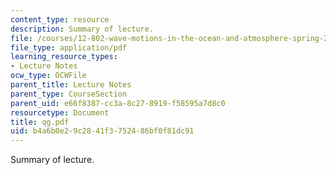 ```yaml
---
content_type: resource
description: Summary of lecture.
file: /courses/12-802-wave-motions-in-the-ocean-and-atmosphere-spring-2004/b4a6b0e29c2841f3752486bf0f81dc91_qg.pdf
file_type: application/pdf
learning_resource_types:
- Lecture Notes
ocw_type: OCWFile
parent_title: Lecture Notes
parent_type: CourseSection
parent_uid: e66f8387-cc3a-8c27-8919-f58595a7d8c0
resourcetype: Document
title: qg.pdf
uid: b4a6b0e2-9c28-41f3-7524-86bf0f81dc91
---
```

Summary of lecture.

